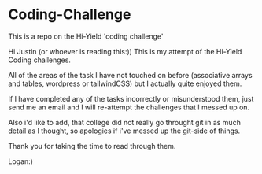 # Coding-Challenge
This is a repo on the Hi-Yield 'coding challenge'

Hi Justin (or whoever is reading this:)) This is my attempt of the Hi-Yield Coding challenges.

All of the areas of the task I have not touched on before (associative arrays and tables, wordpress or tailwindCSS) but I actually quite enjoyed
them.

If I have completed any of the tasks incorrectly or misunderstood them, just send me an email and I will re-attempt the challenges that I messed up on.

Also i'd like to add, that college did not really go throught git in as much detail as I thought, so apologies if i've messed up the git-side of things.

Thank you for taking the time to read through them.

Logan:)
